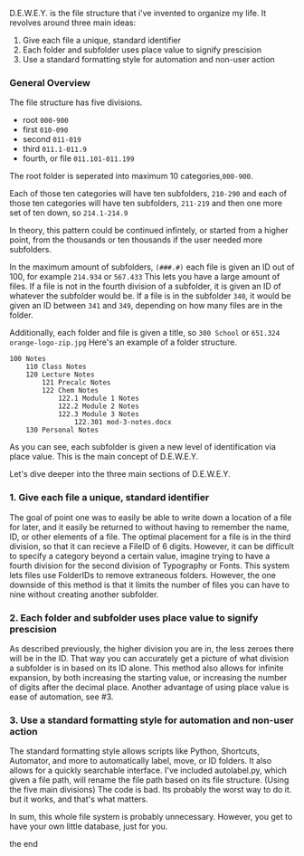 D.E.W.E.Y. is the file structure that i've invented to organize my life. It revolves around three main ideas:
  1. Give each file a unique, standard identifier
  2. Each folder and subfolder uses place value to signify prescision
  3. Use a standard formatting style for automation and non-user action

### General Overview

The file structure has five divisions.
- root `000-900`
- first `010-090`
- second `011-019`
- third `011.1-011.9`
- fourth, or file `011.101-011.199`


The root folder is seperated into maximum 10 categories,`000-900`.

Each of those ten categories will have ten subfolders, `210-290`
and each of those ten categories will have ten subfolders, `211-219`
and then one more set of ten down, so `214.1-214.9`

In theory, this pattern could be continued infintely, or started from a higher point, from the thousands or ten thousands if the user needed more subfolders.



In the maximum amount of subfolders, `(###.#)` each file is given an ID out of 100, for example
`214.934` or `567.433`
This lets you have a large amount of files. If a file is not in the fourth division of a subfolder, it is given an ID of whatever the subfolder would be. 
If a file is in the subfolder `340`, it would be given an ID between `341` and `349`, depending on how many files are in the folder.

Additionally, each folder and file is given a title, so `300 School` or `651.324 orange-logo-zip.jpg`
Here's an example of a folder structure.
```
100 Notes
	110 Class Notes
	120 Lecture Notes
		121 Precalc Notes
		122 Chem Notes
			122.1 Module 1 Notes
			122.2 Module 2 Notes
			122.3 Module 3 Notes
				122.301 mod-3-notes.docx
	130 Personal Notes
```
As you can see, each subfolder is given a new level of identification via place value. This is the main concept of D.E.W.E.Y.

Let's dive deeper into the three main sections of D.E.W.E.Y.


### 1. Give each file a unique, standard identifier
The goal of point one was to easily be able to write down a location of a file for later, and it easily be returned to without having to remember the name, ID, or other elements of a file. The optimal placement for a file is in the third division, so that it can recieve a FileID of 6 digits. However, it can be difficult to specify a category beyond a certain value, imagine trying to have a fourth division for the second division of Typography or Fonts.
This system lets files use FolderIDs to remove extraneous folders. However, the one downside of this method is that it limits the number of files you can have to nine without creating another subfolder.

### 2. Each folder and subfolder uses place value to signify prescision
As described previously, the higher division you are in, the less zeroes there will be in the ID. That way you can accurately get a picture of what division a subfolder is in based on its ID alone. This method also allows for infinite expansion, by both increasing the starting value, or increasing the number of digits after the decimal place. Another advantage of using place value is ease of automation, see #3.

### 3. Use a standard formatting style for automation and non-user action
The standard formatting style allows scripts like Python, Shortcuts, Automator, and more to automatically label, move, or ID folders. It also allows for a quickly searchable interface. I've included autolabel.py, which given a file path, will rename the file path based on its file structure. (Using the five main divisions) The code is bad. Its probably the worst way to do it. but it works, and that's what matters.

In sum, this whole file system is probably unnecessary. However, you get to have your own little database, just for you.

the end
